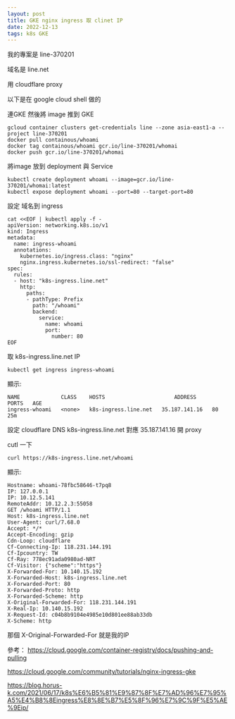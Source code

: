 ```yaml
---
layout: post
title: GKE nginx ingress 取 clinet IP
date: 2022-12-13
tags: k8s GKE
---
```


我的專案是 line-370201

域名是 line.net

用 cloudflare proxy

以下是在 google cloud shell 做的

連GKE 然後將 image 推到 GKE
```
gcloud container clusters get-credentials line --zone asia-east1-a --project line-370201
docker pull containous/whoami
docker tag containous/whoami gcr.io/line-370201/whomai
docker push gcr.io/line-370201/whomai
```

將image 放到 deployment 與 Service
```
kubectl create deployment whoami --image=gcr.io/line-370201/whomai:latest
kubectl expose deployment whoami --port=80 --target-port=80
```

設定 域名到 ingress 
```
cat <<EOF | kubectl apply -f -
apiVersion: networking.k8s.io/v1
kind: Ingress
metadata:
  name: ingress-whoami
  annotations:
    kubernetes.io/ingress.class: "nginx"
    nginx.ingress.kubernetes.io/ssl-redirect: "false"
spec:
  rules:
  - host: "k8s-ingress.line.net"
    http:
      paths:
      - pathType: Prefix
        path: "/whoami"
        backend:
          service:
            name: whoami
            port:
              number: 80
EOF
```

取 k8s-ingress.line.net IP
```
kubectl get ingress ingress-whoami
```

顯示:
```
NAME             CLASS    HOSTS                      ADDRESS          PORTS   AGE
ingress-whoami   <none>   k8s-ingress.line.net   35.187.141.16   80      25m
```

設定 cloudflare DNS k8s-ingress.line.net 對應 35.187.141.16 開 proxy

cutl 一下
```
curl https://k8s-ingress.line.net/whoami
```
顯示:
```
Hostname: whoami-78fbc58646-t7pq8
IP: 127.0.0.1
IP: 10.12.5.141
RemoteAddr: 10.12.2.3:55058
GET /whoami HTTP/1.1
Host: k8s-ingress.line.net
User-Agent: curl/7.68.0
Accept: */*
Accept-Encoding: gzip
Cdn-Loop: cloudflare
Cf-Connecting-Ip: 118.231.144.191
Cf-Ipcountry: TW
Cf-Ray: 778ec91ada0980ad-NRT
Cf-Visitor: {"scheme":"https"}
X-Forwarded-For: 10.140.15.192
X-Forwarded-Host: k8s-ingress.line.net
X-Forwarded-Port: 80
X-Forwarded-Proto: http
X-Forwarded-Scheme: http
X-Original-Forwarded-For: 118.231.144.191
X-Real-Ip: 10.140.15.192
X-Request-Id: c04b8b9104e4985e10d801ee88ab33db
X-Scheme: http
```
那個 X-Original-Forwarded-For 就是我的IP


參考：
https://cloud.google.com/container-registry/docs/pushing-and-pulling

https://cloud.google.com/community/tutorials/nginx-ingress-gke

https://blog.horus-k.com/2021/06/17/k8s%E6%B5%81%E9%87%8F%E7%AD%96%E7%95%A5%E4%B8%8Eingress%E8%8E%B7%E5%8F%96%E7%9C%9F%E5%AE%9Eip/
